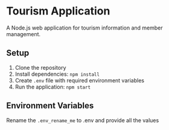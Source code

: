 # Tourism Application

A Node.js web application for tourism information and member management.

## Setup

1. Clone the repository
2. Install dependencies: `npm install`
3. Create `.env` file with required environment variables
4. Run the application: `npm start`

## Environment Variables

Rename the `.env_rename_me` to .env and provide all the values